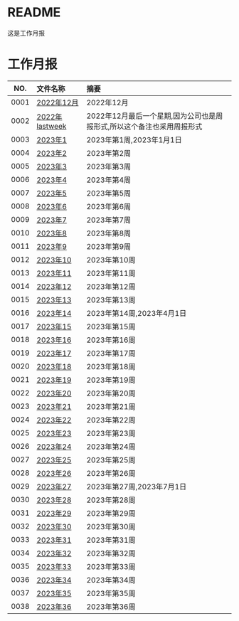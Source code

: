 # README

这是工作月报

# 工作月报

NO.|文件名称|摘要
:--:|:--|:--
0001| [2022年12月](year/2022_12.md) | 2022年12月
0002| [2022年lastweek](year/2022_lastweek.md) | 2022年12月最后一个星期,因为公司也是周报形式,所以这个备注也采用周报形式
0003| [2023年1](year/2023_01.md) | 2023年第1周,2023年1月1日
0004| [2023年2](year/2023_02.md) | 2023年第2周
0005| [2023年3](year/2023_03.md) | 2023年第3周
0006| [2023年4](year/2023_04.md) | 2023年第4周
0007| [2023年5](year/2023_05.md) | 2023年第5周
0008| [2023年6](year/2023_06.md) | 2023年第6周
0009| [2023年7](year/2023_07.md) | 2023年第7周
0010| [2023年8](year/2023_08.md) | 2023年第8周
0011| [2023年9](year/2023_09.md) | 2023年第9周
0012| [2023年10](year/2023_10.md) | 2023年第10周
0013| [2023年11](year/2023_11.md) | 2023年第11周
0014| [2023年12](year/2023_12.md) | 2023年第12周
0015| [2023年13](year/2023_13.md) | 2023年第13周
0016| [2023年14](year/2023_14.md) | 2023年第14周,2023年4月1日
0017| [2023年15](year/2023_15.md) | 2023年第15周
0018| [2023年16](year/2023_16.md) | 2023年第16周
0019| [2023年17](year/2023_17.md) | 2023年第17周
0020| [2023年18](year/2023_18.md) | 2023年第18周
0021| [2023年19](year/2023_19.md) | 2023年第19周
0022| [2023年20](year/2023_20.md) | 2023年第20周
0023| [2023年21](year/2023_21.md) | 2023年第21周
0024| [2023年22](year/2023_22.md) | 2023年第22周
0025| [2023年23](year/2023_23.md) | 2023年第23周
0026| [2023年24](year/2023_24.md) | 2023年第24周
0027| [2023年25](year/2023_25.md) | 2023年第25周
0028| [2023年26](year/2023_26.md) | 2023年第26周
0029| [2023年27](year/2023_27.md) | 2023年第27周,2023年7月1日
0030| [2023年28](year/2023_28.md) | 2023年第28周
0031| [2023年29](year/2023_29.md) | 2023年第29周
0032| [2023年30](year/2023_30.md) | 2023年第30周
0033| [2023年31](year/2023_31.md) | 2023年第31周
0034| [2023年32](year/2023_32.md) | 2023年第32周
0035| [2023年33](year/2023_33.md) | 2023年第33周
0036| [2023年34](year/2023_34.md) | 2023年第34周
0037| [2023年35](year/2023_35.md) | 2023年第35周
0038| [2023年36](year/2023_36.md) | 2023年第36周